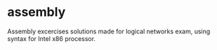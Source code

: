 # assembly
Assembly excercises solutions made for logical networks exam, using syntax for Intel x86 processor.
